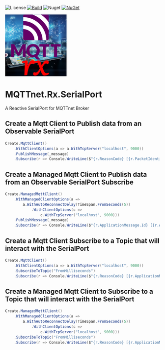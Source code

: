 ![License](https://img.shields.io/github/license/ChrisPulman/MQTTnet.Rx.SerialPort.svg) [![Build](https://github.com/ChrisPulman/MQTTnet.Rx.SerialPort/actions/workflows/BuildOnly.yml/badge.svg)](https://github.com/ChrisPulman/MQTTnet.Rx.SerialPort/actions/workflows/BuildOnly.yml) ![Nuget](https://img.shields.io/nuget/dt/MQTTnet.Rx.SerialPort?color=pink&style=plastic) [![NuGet](https://img.shields.io/nuget/v/MQTTnet.Rx.SerialPort.svg?style=plastic)](https://www.nuget.org/packages/MQTTnet.Rx.SerialPort)

<p align="left">
  <a href="https://github.com/ChrisPulman/MQTTnet.Rx.SerialPort">
    <img alt="MQTTnet.Rx.SerialPort" src="https://github.com/ChrisPulman/MQTTnet.Rx.SerialPort/blob/main/Images/logo.png" width="200"/>
  </a>
</p>


# MQTTnet.Rx.SerialPort
A Reactive SerialPort for MQTTnet Broker

## Create a Mqtt Client to Publish data from an Observable SerialPort
```csharp
Create.MqttClient()
    .WithClientOptions(a => a.WithTcpServer("localhost", 9000))
    .PublishMessage(_message)
    .Subscribe(r => Console.WriteLine($"{r.ReasonCode} [{r.PacketIdentifier}]"));
```

## Create a Managed Mqtt Client to Publish data from an Observable SerialPort Subscribe
```csharp
Create.ManagedMqttClient()
    .WithManagedClientOptions(a =>
        a.WithAutoReconnectDelay(TimeSpan.FromSeconds(5))
            .WithClientOptions(c =>
                c.WithTcpServer("localhost", 9000)))
    .PublishMessage(_message)
    .Subscribe(r => Console.WriteLine($"{r.ApplicationMessage.Id} [{r.ApplicationMessage.ApplicationMessage.Topic}] value : {r.ApplicationMessage.ApplicationMessage.ConvertPayloadToString()}"));
```

## Create a Mqtt Client Subscribe to a Topic that will interact with the SerialPort
```csharp
Create.MqttClient()
    .WithClientOptions(a => a.WithTcpServer("localhost", 9000))
    .SubscribeToTopic("FromMilliseconds")
    .Subscribe(r => Console.WriteLine($"{r.ReasonCode} [{r.ApplicationMessage.Topic}] value : {r.ApplicationMessage.ConvertPayloadToString()}"));
```

## Create a Managed Mqtt Client to Subscribe to a Topic that will interact with the SerialPort
```csharp
Create.ManagedMqttClient()
    .WithManagedClientOptions(a =>
        a.WithAutoReconnectDelay(TimeSpan.FromSeconds(5))
            .WithClientOptions(c =>
                c.WithTcpServer("localhost", 9000)))
    .SubscribeToTopic("FromMilliseconds")
    .Subscribe(r => Console.WriteLine($"{r.ReasonCode} [{r.ApplicationMessage.Topic}] value : {r.ApplicationMessage.ConvertPayloadToString()}"));
```